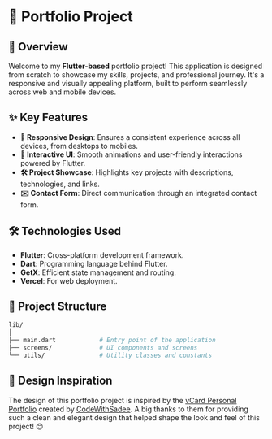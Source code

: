 # 🎨 Portfolio Project


## 🚀 Overview

Welcome to my **Flutter-based** portfolio project! This application is designed from scratch to showcase my skills, projects, and professional journey. It's a responsive and visually appealing platform, built to perform seamlessly across web and mobile devices.

## ✨ Key Features

- **📱 Responsive Design**: Ensures a consistent experience across all devices, from desktops to mobiles.
- **🎨 Interactive UI**: Smooth animations and user-friendly interactions powered by Flutter.
- **🛠️ Project Showcase**: Highlights key projects with descriptions, technologies, and links.
- **✉️ Contact Form**: Direct communication through an integrated contact form.

## 🛠️ Technologies Used

- **Flutter**: Cross-platform development framework.
- **Dart**: Programming language behind Flutter.
- **GetX**: Efficient state management and routing.
- **Vercel**: For web deployment.

## 📂 Project Structure
```bash
lib/
│
├── main.dart            # Entry point of the application
├── screens/             # UI components and screens
└── utils/               # Utility classes and constants
```


## 🎨 Design Inspiration

The design of this portfolio project is inspired by the [vCard Personal Portfolio](https://codewithsadee.github.io/vcard-personal-portfolio/#) created by [CodeWithSadee](https://github.com/codewithsadee).
A big thanks to them for providing such a clean and elegant design that helped shape the look and feel of this project! 😊
